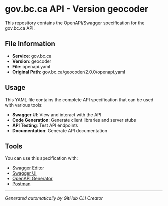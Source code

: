 # gov.bc.ca API - Version geocoder

This repository contains the OpenAPI/Swagger specification for the gov.bc.ca API.

## File Information

- **Service**: gov.bc.ca
- **Version**: geocoder
- **File**: openapi.yaml
- **Original Path**: gov.bc.ca/geocoder/2.0.0/openapi.yaml

## Usage

This YAML file contains the complete API specification that can be used with various tools:

- **Swagger UI**: View and interact with the API
- **Code Generation**: Generate client libraries and server stubs
- **API Testing**: Test API endpoints
- **Documentation**: Generate API documentation

## Tools

You can use this specification with:

- [Swagger Editor](https://editor.swagger.io/)
- [Swagger UI](https://swagger.io/tools/swagger-ui/)
- [OpenAPI Generator](https://openapi-generator.tech/)
- [Postman](https://www.postman.com/)

---

*Generated automatically by GitHub CLI Creator*
